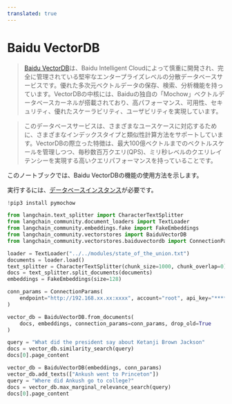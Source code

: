 ```yaml
---
translated: true
---
```


# Baidu VectorDB

>[Baidu VectorDB](https://cloud.baidu.com/product/vdb.html)は、Baidu Intelligent Cloudによって慎重に開発され、完全に管理されている堅牢なエンタープライズレベルの分散データベースサービスです。優れた多次元ベクトルデータの保存、検索、分析機能を持っています。VectorDBの中核には、Baiduの独自の「Mochow」ベクトルデータベースカーネルが搭載されており、高パフォーマンス、可用性、セキュリティ、優れたスケーラビリティ、ユーザビリティを実現しています。

>このデータベースサービスは、さまざまなユースケースに対応するために、さまざまなインデックスタイプと類似性計算方法をサポートしています。VectorDBの際立った特徴は、最大100億ベクトルまでのベクトルスケールを管理しつつ、毎秒数百万クエリ(QPS)、ミリ秒レベルのクエリレイテンシーを実現する高いクエリパフォーマンスを持っていることです。

このノートブックでは、Baidu VectorDBの機能の使用方法を示します。

実行するには、[データベースインスタンス](https://cloud.baidu.com/doc/VDB/s/hlrsoazuf)が必要です。

```python
!pip3 install pymochow
```

```python
from langchain.text_splitter import CharacterTextSplitter
from langchain_community.document_loaders import TextLoader
from langchain_community.embeddings.fake import FakeEmbeddings
from langchain_community.vectorstores import BaiduVectorDB
from langchain_community.vectorstores.baiduvectordb import ConnectionParams
```

```python
loader = TextLoader("../../modules/state_of_the_union.txt")
documents = loader.load()
text_splitter = CharacterTextSplitter(chunk_size=1000, chunk_overlap=0)
docs = text_splitter.split_documents(documents)
embeddings = FakeEmbeddings(size=128)
```

```python
conn_params = ConnectionParams(
    endpoint="http://192.168.xx.xx:xxxx", account="root", api_key="****"
)

vector_db = BaiduVectorDB.from_documents(
    docs, embeddings, connection_params=conn_params, drop_old=True
)
```

```python
query = "What did the president say about Ketanji Brown Jackson"
docs = vector_db.similarity_search(query)
docs[0].page_content
```

```python
vector_db = BaiduVectorDB(embeddings, conn_params)
vector_db.add_texts(["Ankush went to Princeton"])
query = "Where did Ankush go to college?"
docs = vector_db.max_marginal_relevance_search(query)
docs[0].page_content
```
